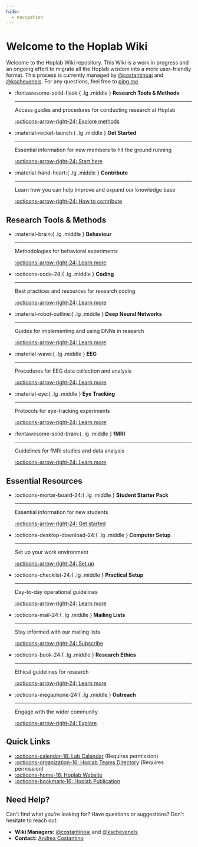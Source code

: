 ```yaml
---
hide:
  - navigation
---
```


# Welcome to the Hoplab Wiki 

Welcome to the Hoplab Wiki repository. This Wiki is a work in progress and an ongoing effort to migrate all the Hoplab wisdom into a more user-friendly format. This process is currently managed by [@costantinoai](https://github.com/costantinoai) and [@kschevenels](https://github.com/kschevenels). For any questions, feel free to [ping me](mailto:andreaivan.costantino@kuleuven.be).

<div class="grid cards" markdown>

-   :fontawesome-solid-flask:{ .lg .middle } __Research Tools & Methods__

    ---

    Access guides and procedures for conducting research at Hoplab

    [:octicons-arrow-right-24: Explore methods](research/index.md)

-   :material-rocket-launch:{ .lg .middle } __Get Started__

    ---

    Essential information for new members to hit the ground running

    [:octicons-arrow-right-24: Start here](get-started/index.md)

-   :material-hand-heart:{ .lg .middle } __Contribute__

    ---

    Learn how you can help improve and expand our knowledge base

    [:octicons-arrow-right-24: How to contribute](contribute.md)

</div>

## Research Tools & Methods

<div class="grid cards" markdown>

-   :material-brain:{ .lg .middle } __Behaviour__

    ---
    
    Methodologies for behavioral experiments

    [:octicons-arrow-right-24: Learn more](research/behaviour/index.md)

-   :octicons-code-24:{ .lg .middle } __Coding__

    ---
    
    Best practices and resources for research coding

    [:octicons-arrow-right-24: Learn more](research/coding/index.md)

-   :material-robot-outline:{ .lg .middle } __Deep Neural Networks__

    ---
    
    Guides for implementing and using DNNs in research

    [:octicons-arrow-right-24: Learn more](research/dnn/index.md)

-   :material-wave:{ .lg .middle } __EEG__

    ---
    
    Procedures for EEG data collection and analysis

    [:octicons-arrow-right-24: Learn more](research/eeg/index.md)

-   :material-eye:{ .lg .middle } __Eye Tracking__

    ---
    
    Protocols for eye-tracking experiments

    [:octicons-arrow-right-24: Learn more](research/eyetracking/index.md)

-   :fontawesome-solid-brain:{ .lg .middle } __fMRI__

    ---
    
    Guidelines for fMRI studies and data analysis

    [:octicons-arrow-right-24: Learn more](research/fmri/index.md)

</div>

## Essential Resources

<div class="grid cards" markdown>

-   :octicons-mortar-board-24:{ .lg .middle } __Student Starter Pack__

    ---

    Essential information for new students

    [:octicons-arrow-right-24: Get started](get-started/student-starter-pack.md)

-   :octicons-desktop-download-24:{ .lg .middle } __Computer Setup__

    ---

    Set up your work environment

    [:octicons-arrow-right-24: Set up](get-started/computer-setup.md)

-   :octicons-checklist-24:{ .lg .middle } __Practical Setup__

    ---

    Day-to-day operational guidelines

    [:octicons-arrow-right-24: Learn more](get-started/practical-setup.md)

-   :octicons-mail-24:{ .lg .middle } __Mailing Lists__

    ---

    Stay informed with our mailing lists

    [:octicons-arrow-right-24: Subscribe](get-started/mailing-lists.md)

-   :octicons-book-24:{ .lg .middle } __Research Ethics__

    ---

    Ethical guidelines for research

    [:octicons-arrow-right-24: Learn more](research/ethics/index.md)

-   :octicons-megaphone-24:{ .lg .middle } __Outreach__

    ---

    Engage with the wider community

    [:octicons-arrow-right-24: Explore](outreach.md)

</div>

## Quick Links

- [:octicons-calendar-16: Lab Calendar](https://calendar.google.com/calendar/u/1/r?pli=1) (Requires permission)
- [:octicons-organization-16: Hoplab Teams Directory](https://teams.microsoft.com/l/team/19%3A9fcb4eb9c75049d4bad118cf8afcb9cb%40thread.tacv2/conversations?groupId=714187e1-4ec7-496a-9922-933eb237402f&tenantId=3973589b-9e40-4eb5-800e-b0b6383d1621) (Requires permission)
- [:octicons-home-16: Hoplab Website](https://www.hoplab.be/)
- [:octicons-bookmark-16: Hoplab Publication](https://www.hoplab.be/publications/)

## Need Help?

Can't find what you're looking for? Have questions or suggestions? Don't hesitate to reach out:

- **Wiki Managers:** [@costantinoai](https://github.com/costantinoai) and [@kschevenels](https://github.com/kschevenels)
- **Contact:** [Andrea Costantino](mailto:andreaivan.costantino@kuleuven.be)
